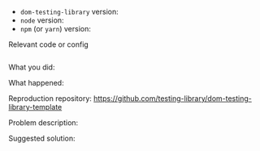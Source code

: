 <!--
Thanks for your interest in the project. I appreciate bugs filed and PRs submitted!
Please make sure that you are familiar with and follow the Code of Conduct for
this project (found in the CODE_OF_CONDUCT.md file).

Please fill out this template with all the relevant information so we can
understand what's going on and fix the issue.

I'll probably ask you to submit the fix (after giving some direction). If you've
never done that before, that's great! Check this free short video tutorial to
learn how: http://kcd.im/pull-request


If this is an issue with the documentation, please file an issue in the docs repo:
https://github.com/testing-library/testing-library-docs

-->

- `dom-testing-library` version:
- `node` version:
- `npm` (or `yarn`) version:

Relevant code or config

```javascript
```

What you did:

What happened:

<!-- Please provide the full error message/screenshots/anything -->

Reproduction repository:
https://github.com/testing-library/dom-testing-library-template

<!--
If possible, please create a repository that reproduces the issue with the
minimal amount of code possible.
-->

Problem description:

Suggested solution:
